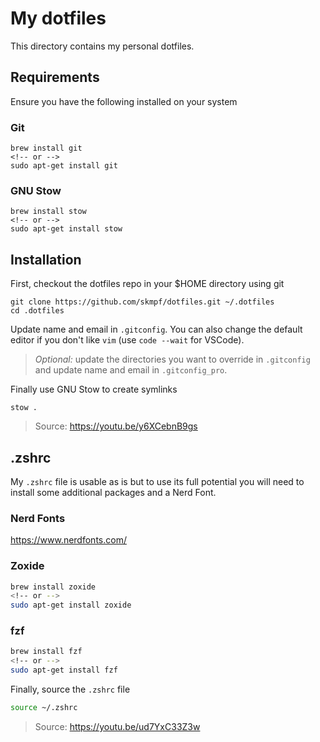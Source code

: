 # My dotfiles

This directory contains my personal dotfiles.

## Requirements

Ensure you have the following installed on your system

### Git

```
brew install git
<!-- or -->
sudo apt-get install git
```

### GNU Stow

```
brew install stow
<!-- or -->
sudo apt-get install stow
```

## Installation

First, checkout the dotfiles repo in your $HOME directory using git

```
git clone https://github.com/skmpf/dotfiles.git ~/.dotfiles
cd .dotfiles
```

Update name and email in `.gitconfig`. You can also change the default editor if you don't like `vim` (use `code --wait` for VSCode).

> _Optional:_ update the directories you want to override in `.gitconfig` and update name and email in `.gitconfig_pro`.

Finally use GNU Stow to create symlinks

```
stow .
```

> Source: https://youtu.be/y6XCebnB9gs

## .zshrc

My `.zshrc` file is usable as is but to use its full potential you will need to install some additional packages and a Nerd Font.

### Nerd Fonts

https://www.nerdfonts.com/

### Zoxide

```bash
brew install zoxide
<!-- or -->
sudo apt-get install zoxide
```

### fzf

```bash
brew install fzf
<!-- or -->
sudo apt-get install fzf
```

Finally, source the `.zshrc` file

```bash
source ~/.zshrc
```

> Source: https://youtu.be/ud7YxC33Z3w
